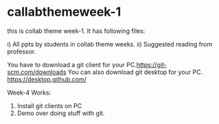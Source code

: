 # callabthemeweek-1
this is collab theme week-1.
It has following files:

i) All ppts by students in collab theme weeks.
ii) Suggested reading from professor.

You have to download a git client for your PC.https://git-scm.com/downloads
You can also download git desktop for your PC. https://desktop.github.com/

Week-4 Works:
1. Install git clients on PC
2. Demo over doing stuff with git.
